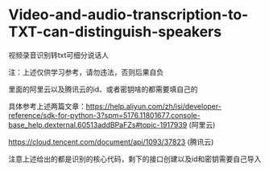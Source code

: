 # Video-and-audio-transcription-to-TXT-can-distinguish-speakers
视频录音识别转txt可细分说话人

注：上述仅供学习参考，请勿违法，否则后果自负

里面的阿里云以及腾讯云的id、或者密钥啥的都需要填自己的

具体参考上述两篇文章：https://help.aliyun.com/zh/isi/developer-reference/sdk-for-python-3?spm=5176.11801677.console-base_help.dexternal.60513addBPaFZs#topic-1917939         (阿里云)

https://cloud.tencent.com/document/api/1093/37823          (腾讯云)

注意上述给出的都是识别的核心代码，剩下的接口创建以及id和密钥需要自己导入

